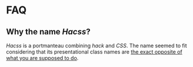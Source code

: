 # FAQ

## Why the name _Hacss_?

_Hacss_ is a portmanteau combining _hack_ and _CSS_. The name seemed to fit
considering that its presentational class names are
[the exact opposite of what you are supposed to do](https://stackoverflow.com/questions/11440693/use-class-styles-as-inline-styles#tab-top).
